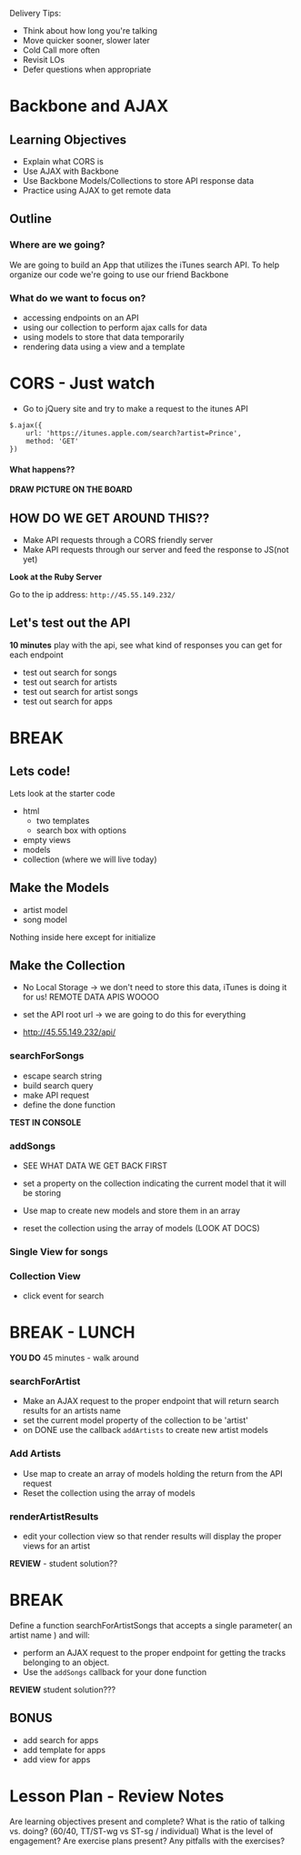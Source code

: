 Delivery Tips:

* Think about how long you're talking
* Move quicker sooner, slower later
* Cold Call more often
* Revisit LOs
* Defer questions when appropriate

# Backbone and AJAX

## Learning Objectives

- Explain what CORS is
- Use AJAX with Backbone
- Use Backbone Models/Collections to store API response data
- Practice using AJAX to get remote data

## Outline

### Where are we going?

We are going to build an App that utilizes the iTunes search API. To help organize our code we're going to use our friend Backbone

### What do we want to focus on?

- accessing endpoints on an API
- using our collection to perform ajax calls for data
- using models to store that data temporarily
- rendering data using a view and a template

# CORS - Just watch

- Go to jQuery site and try to make a request to the itunes API

```
$.ajax({
	url: 'https://itunes.apple.com/search?artist=Prince',
	method: 'GET'
})
```

#### What happens??

**DRAW PICTURE ON THE BOARD**

## HOW DO WE GET AROUND THIS??

- Make API requests through a CORS friendly server
- Make API requests through our server and feed the response to JS(not yet)

**Look at the Ruby Server**

Go to the ip address: `http://45.55.149.232/`

## Let's test out the API

**10 minutes** play with the api, see what kind of responses you can get for each endpoint

- test out search for songs
- test out search for artists
- test out search for artist songs
- test out search for apps

# BREAK

## Lets code!

Lets look at the starter code

- html
	- two templates
	- search box with options
- empty views
- models
- collection (where we will live today)

## Make the Models

- artist model
- song model

Nothing inside here except for initialize

## Make the Collection

- No Local Storage -> we don't need to store this data, iTunes is doing it for us! REMOTE DATA APIS WOOOO

- set the API root url -> we are going to do this for everything
- http://45.55.149.232/api/

### searchForSongs

- escape search string
- build search query
- make API request
- define the done function

**TEST IN CONSOLE**

### addSongs

- SEE WHAT DATA WE GET BACK FIRST

- set a property on the collection indicating the current model that it will be storing
- Use map to create new models and store them in an array

- reset the collection using the array of models (LOOK AT DOCS)

### Single View for songs

### Collection View
- click event for search

# BREAK - LUNCH

**YOU DO** 45 minutes - walk around

### searchForArtist

- Make an AJAX request to the proper endpoint that will return search results for an artists name
- set the current model property of the collection to be 'artist'
- on DONE use the callback `addArtists` to create new artist models

### Add Artists

- Use map to create an array of models holding the return from the API request
- Reset the collection using the array of models

### renderArtistResults

- edit your collection view so that render results will display the proper views for an artist

**REVIEW** - student solution??

# BREAK

Define a function searchForArtistSongs that accepts a single parameter( an artist name )
and will:

- perform an AJAX request to the proper endpoint for getting the tracks belonging to an object.
- Use the `addSongs` callback for your done function

**REVIEW** student solution???

## BONUS

- add search for apps
- add template for apps
- add view for apps

# Lesson Plan - Review Notes

Are learning objectives present and complete?
What is the ratio of talking vs. doing? (60/40, TT/ST-wg vs ST-sg / individual)
What is the level of engagement?
Are exercise plans present?
Any pitfalls with the exercises?
